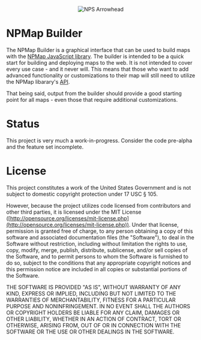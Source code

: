 <p align="center">
  <img src="http://www.nps.gov/npmap/img/nps-arrowhead-medium.png" alt="NPS Arrowhead">
</p>

# NPMap Builder

The NPMap Builder is a graphical interface that can be used to build maps with the [NPMap JavaScript library](https://github.com/nationalparkservice/npmap). The builder is intended to be a quick start for building and deploying maps to the web. It is not intended to cover every use case - and it never will. This means that those who want to add advanced functionality or customizations to their map will still need to utilize the NPMap libarary's [API](http://www.nps.gov/npmap/support/library/api/).

That being said, output from the builder should provide a good starting point for all maps - even those that require additional customizations.

# Status

This project is very much a work-in-progress. Consider the code pre-alpha and the feature set incomplete.

# License

This project constitutes a work of the United States Government and is not subject to domestic copyright protection under 17 USC § 105.

However, because the project utilizes code licensed from contributors and other third parties, it is licensed under the MIT License ([http://opensource.org/licenses/mit-license.php](http://opensource.org/licenses/mit-license.php)). Under that license, permission is granted free of charge, to any person obtaining a copy of this software and associated documentation files (the "Software"), to deal in the Software without restriction, including without limitation the rights to use, copy, modify, merge, publish, distribute, sublicense, and/or sell copies of the Software, and to permit persons to whom the Software is furnished to do so, subject to the conditions that any appropriate copyright notices and this permission notice are included in all copies or substantial portions of the Software.

THE SOFTWARE IS PROVIDED "AS IS", WITHOUT WARRANTY OF ANY KIND, EXPRESS OR IMPLIED, INCLUDING BUT NOT LIMITED TO THE WARRANTIES OF MERCHANTABILITY, FITNESS FOR A PARTICULAR PURPOSE AND NONINFRINGEMENT. IN NO EVENT SHALL THE AUTHORS OR COPYRIGHT HOLDERS BE LIABLE FOR ANY CLAIM, DAMAGES OR OTHER LIABILITY, WHETHER IN AN ACTION OF CONTRACT, TORT OR OTHERWISE, ARISING FROM, OUT OF OR IN CONNECTION WITH THE SOFTWARE OR THE USE OR OTHER DEALINGS IN THE SOFTWARE.